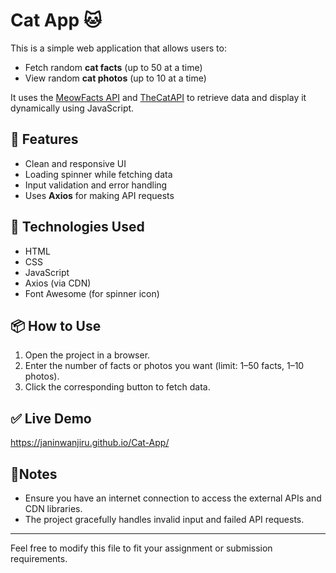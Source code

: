 # Cat App 🐱

This is a simple web application that allows users to:
- Fetch random **cat facts** (up to 50 at a time)
- View random **cat photos** (up to 10 at a time)

It uses the [MeowFacts API](https://meowfacts.herokuapp.com/) and [TheCatAPI](https://thecatapi.com/) to retrieve data and display it dynamically using JavaScript.

## 🔧 Features
- Clean and responsive UI
- Loading spinner while fetching data
- Input validation and error handling
- Uses **Axios** for making API requests

## 🚀 Technologies Used
- HTML
- CSS
- JavaScript
- Axios (via CDN)
- Font Awesome (for spinner icon)

## 📦 How to Use
1. Open the project in a browser.
2. Enter the number of facts or photos you want (limit: 1–50 facts, 1–10 photos).
3. Click the corresponding button to fetch data.

## ✅ Live Demo
https://janinwanjiru.github.io/Cat-App/

## 📌Notes
- Ensure you have an internet connection to access the external APIs and CDN libraries.
- The project gracefully handles invalid input and failed API requests.

---

Feel free to modify this file to fit your assignment or submission requirements.
